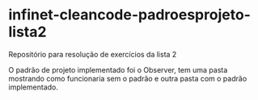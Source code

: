 # infinet-cleancode-padroesprojeto-lista2
Repositório para resolução de exercícios da lista 2

O padrão de projeto implementado foi o Observer, tem uma pasta mostrando como funcionaria sem o padrão e outra pasta com o padrão implementado.

